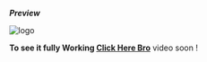 <b><i> Preview  </b></i>

![logo](https://github.com/nitinkamal-wq/3D-img-slider/blob/main/Screenshot%20(206).png)

<b> To see it fully Working <a href="" target="_blank">Click Here Bro</a></b> 
video soon !
